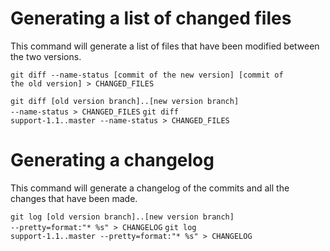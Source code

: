 # Generating a list of changed files

This command will generate a list of files that have been modified between the two versions.

<code>git diff --name-status [commit of the new version] [commit of the old version] > CHANGED_FILES</code>

<code>git diff [old version branch]..[new version branch] --name-status > CHANGED_FILES</code>
<code>git diff support-1.1..master --name-status > CHANGED_FILES</code>

# Generating a changelog

This command will generate a changelog of the commits and all the changes that have been made.

<code>git log [old version branch]..[new version branch] --pretty=format:"* %s" > CHANGELOG</code>
<code>git log support-1.1..master --pretty=format:"* %s" > CHANGELOG</code>